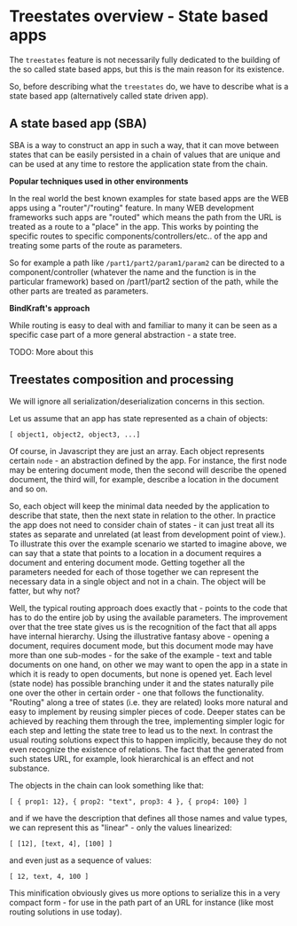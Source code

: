 # Treestates overview - State based apps

The `treestates` feature is not necessarily fully dedicated to the building of the so called state based apps, but this is the main reason for its existence.

So, before describing what the `treestates` do, we have to describe what is a state based app (alternatively called state driven app).

## A state based app (SBA)

SBA is a way to construct an app in such a way, that it can move between states that can be easily persisted in a chain of values that are unique and can be used at any time to restore the application state from the chain.

**Popular techniques used in other environments**

In the real world the best known examples for state based apps are the WEB apps using a "router"/"routing" feature. In many WEB development frameworks such apps are "routed" which means the path from the URL is treated as a route to a "place" in the app. This works by pointing the specific routes to specific components/controllers/etc.. of the app and treating some parts of the route as parameters.

So for example a path like `/part1/part2/param1/param2` can be directed to a component/controller (whatever the name and the function is in the particular framework) based on /part1/part2 section of the path, while the other parts are treated as parameters.

**BindKraft's approach**

While routing is easy to deal with and familiar to many it can be seen as a specific case part of a more general abstraction - a state tree. 

TODO: More about this

## Treestates composition and processing

We will ignore all serialization/deserialization concerns in this section.

Let us assume that an app has state represented as a chain of objects:

`[ object1, object2, object3, ...]`

Of course, in Javascript they are just an array. Each object represents certain `node` - an abstraction defined by the app. For instance, the first node may be entering document mode, then the second will describe the opened document, the third will, for example, describe a location in the document and so on. 

So, each object will keep the minimal data needed by the application to describe that state, then the next state in relation to the other. In practice the app does not need to consider chain of states - it can just treat all its states as separate and unrelated (at least from development point of view.). To illustrate this over the example scenario we started to imagine above, we can say that a state that points to a location in a document requires a document and entering document mode. Getting together all the parameters needed for each of those together we can represent the necessary data in a single object and not in a chain. The object will be fatter, but why not? 

Well, the typical routing approach does exactly that - points to the code that has to do the entire job by using the available parameters. The improvement over that the tree state gives us is the recognition of the fact that all apps have internal hierarchy. Using the illustrative fantasy above - opening a document, requires document mode, but this document mode may have more than one sub-modes - for the sake of the example - text and table documents on one hand, on other we may want to open the app in a state in which it is ready to open documents, but none is opened yet. Each level (state node) has possible branching under it and the states naturally pile one over the other in certain order - one that follows the functionality. "Routing" along a tree of states (i.e. they are related) looks more natural and easy to implement by reusing simpler pieces of code. Deeper states can be achieved by reaching them through the tree, implementing simpler logic for each step and letting the state tree to lead us to the next. In contrast the usual routing solutions expect this to happen implicitly, because they do not even recognize the existence of relations. The fact that the generated from such states URL, for example, look hierarchical is an effect and not substance.

The objects in the chain can look something like that:

`[
    { prop1: 12},
    { prop2: "text", prop3: 4 },
    { prop4: 100}
]`

and if we have the description that defines all those names and value types, we can represent this as "linear" - only the values linearized:

`[ [12], [text, 4], [100] ]`

and even just as a sequence of values:

`[ 12, text, 4, 100 ]`

This minification obviously gives us more options to serialize this in a very compact form - for use in the path part of an URL for instance (like most routing solutions in use today).